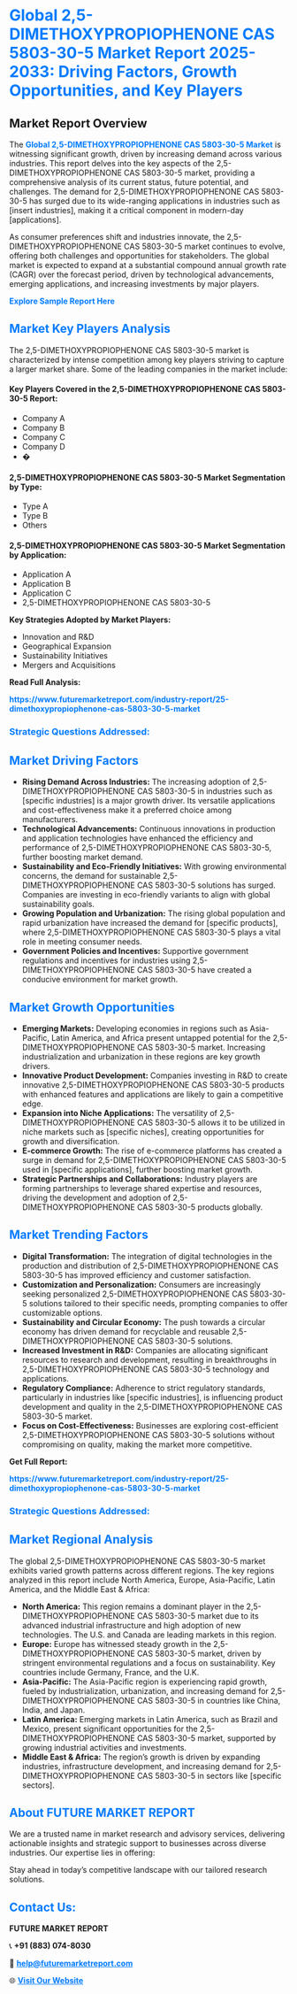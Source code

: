 <h1 style="color: #007BFF;">Global 2,5-DIMETHOXYPROPIOPHENONE CAS 5803-30-5 Market Report 2025-2033: Driving Factors, Growth Opportunities, and Key Players</h1>

<section id="overview">
<h2>Market Report Overview</h2>
<p>The <a href="https://www.futuremarketreport.com/industry-report/25-dimethoxypropiophenone-cas-5803-30-5-market" style="color: #007BFF; text-decoration: none;"><strong>Global 2,5-DIMETHOXYPROPIOPHENONE CAS 5803-30-5 Market</strong></a> is witnessing significant growth, driven by increasing demand across various industries. This report delves into the key aspects of the 2,5-DIMETHOXYPROPIOPHENONE CAS 5803-30-5 market, providing a comprehensive analysis of its current status, future potential, and challenges. The demand for 2,5-DIMETHOXYPROPIOPHENONE CAS 5803-30-5 has surged due to its wide-ranging applications in industries such as [insert industries], making it a critical component in modern-day [applications].</p>
<p>As consumer preferences shift and industries innovate, the 2,5-DIMETHOXYPROPIOPHENONE CAS 5803-30-5 market continues to evolve, offering both challenges and opportunities for stakeholders. The global market is expected to expand at a substantial compound annual growth rate (CAGR) over the forecast period, driven by technological advancements, emerging applications, and increasing investments by major players.</p>
</section>

<section id="overview">
<p><a href="https://www.futuremarketreport.com/request-sample/reportId=111455" style="color: #007BFF; text-decoration: none;"><strong>Explore Sample Report Here</strong></a></p>
</section>

<section id="key-players">
<h2 style="color: #007BFF;">Market Key Players Analysis</h2>
<p>The 2,5-DIMETHOXYPROPIOPHENONE CAS 5803-30-5 market is characterized by intense competition among key players striving to capture a larger market share. Some of the leading companies in the market include:</p>
<h4>Key Players Covered in the 2,5-DIMETHOXYPROPIOPHENONE CAS 5803-30-5 Report:</h4>
<ul><li>Company A</li><li>Company B</li><li>Company C</li><li>Company D</li><li>�</li></ul>
<h4>2,5-DIMETHOXYPROPIOPHENONE CAS 5803-30-5 Market Segmentation by Type:</h4>
<ul><li>Type A</li><li>Type B</li><li>Others</li></ul>

<h4>2,5-DIMETHOXYPROPIOPHENONE CAS 5803-30-5 Market Segmentation by Application:</h4>
<ul><li>Application A</li><li>Application B</li><li>Application C</li><li>2,5-DIMETHOXYPROPIOPHENONE CAS 5803-30-5</li></ul>
<p><strong>Key Strategies Adopted by Market Players:</strong></p>
<ul>
<li>Innovation and R&D</li>
<li>Geographical Expansion</li>
<li>Sustainability Initiatives</li>
<li>Mergers and Acquisitions</li>
</ul>
</section>

<section>
<p><strong>Read Full Analysis: </strong></p><a href="https://www.futuremarketreport.com/industry-report/25-dimethoxypropiophenone-cas-5803-30-5-market" style="color: #007BFF; text-decoration: none;"><strong>https://www.futuremarketreport.com/industry-report/25-dimethoxypropiophenone-cas-5803-30-5-market</strong></a>
<h3 style="color: #007BFF;">Strategic Questions Addressed:</h3>
</section>

<section id="driving-factors">
<h2 style="color: #007BFF;">Market Driving Factors</h2>
<ul>
<li><strong>Rising Demand Across Industries:</strong> The increasing adoption of 2,5-DIMETHOXYPROPIOPHENONE CAS 5803-30-5 in industries such as [specific industries] is a major growth driver. Its versatile applications and cost-effectiveness make it a preferred choice among manufacturers.</li>
<li><strong>Technological Advancements:</strong> Continuous innovations in production and application technologies have enhanced the efficiency and performance of 2,5-DIMETHOXYPROPIOPHENONE CAS 5803-30-5, further boosting market demand.</li>
<li><strong>Sustainability and Eco-Friendly Initiatives:</strong> With growing environmental concerns, the demand for sustainable 2,5-DIMETHOXYPROPIOPHENONE CAS 5803-30-5 solutions has surged. Companies are investing in eco-friendly variants to align with global sustainability goals.</li>
<li><strong>Growing Population and Urbanization:</strong> The rising global population and rapid urbanization have increased the demand for [specific products], where 2,5-DIMETHOXYPROPIOPHENONE CAS 5803-30-5 plays a vital role in meeting consumer needs.</li>
<li><strong>Government Policies and Incentives:</strong> Supportive government regulations and incentives for industries using 2,5-DIMETHOXYPROPIOPHENONE CAS 5803-30-5 have created a conducive environment for market growth.</li>
</ul>
</section>

<section id="growth-opportunities">
<h2 style="color: #007BFF;">Market Growth Opportunities</h2>
<ul>
<li><strong>Emerging Markets:</strong> Developing economies in regions such as Asia-Pacific, Latin America, and Africa present untapped potential for the 2,5-DIMETHOXYPROPIOPHENONE CAS 5803-30-5 market. Increasing industrialization and urbanization in these regions are key growth drivers.</li>
<li><strong>Innovative Product Development:</strong> Companies investing in R&D to create innovative 2,5-DIMETHOXYPROPIOPHENONE CAS 5803-30-5 products with enhanced features and applications are likely to gain a competitive edge.</li>
<li><strong>Expansion into Niche Applications:</strong> The versatility of 2,5-DIMETHOXYPROPIOPHENONE CAS 5803-30-5 allows it to be utilized in niche markets such as [specific niches], creating opportunities for growth and diversification.</li>
<li><strong>E-commerce Growth:</strong> The rise of e-commerce platforms has created a surge in demand for 2,5-DIMETHOXYPROPIOPHENONE CAS 5803-30-5 used in [specific applications], further boosting market growth.</li>
<li><strong>Strategic Partnerships and Collaborations:</strong> Industry players are forming partnerships to leverage shared expertise and resources, driving the development and adoption of 2,5-DIMETHOXYPROPIOPHENONE CAS 5803-30-5 products globally.</li>
</ul>
</section>

<section id="trending-factors">
<h2 style="color: #007BFF;">Market Trending Factors</h2>
<ul>
<li><strong>Digital Transformation:</strong> The integration of digital technologies in the production and distribution of 2,5-DIMETHOXYPROPIOPHENONE CAS 5803-30-5 has improved efficiency and customer satisfaction.</li>
<li><strong>Customization and Personalization:</strong> Consumers are increasingly seeking personalized 2,5-DIMETHOXYPROPIOPHENONE CAS 5803-30-5 solutions tailored to their specific needs, prompting companies to offer customizable options.</li>
<li><strong>Sustainability and Circular Economy:</strong> The push towards a circular economy has driven demand for recyclable and reusable 2,5-DIMETHOXYPROPIOPHENONE CAS 5803-30-5 solutions.</li>
<li><strong>Increased Investment in R&D:</strong> Companies are allocating significant resources to research and development, resulting in breakthroughs in 2,5-DIMETHOXYPROPIOPHENONE CAS 5803-30-5 technology and applications.</li>
<li><strong>Regulatory Compliance:</strong> Adherence to strict regulatory standards, particularly in industries like [specific industries], is influencing product development and quality in the 2,5-DIMETHOXYPROPIOPHENONE CAS 5803-30-5 market.</li>
<li><strong>Focus on Cost-Effectiveness:</strong> Businesses are exploring cost-efficient 2,5-DIMETHOXYPROPIOPHENONE CAS 5803-30-5 solutions without compromising on quality, making the market more competitive.</li>
</ul>
</section>

<section>
<p><strong>Get Full Report: </strong></p><a href="https://www.futuremarketreport.com/industry-report/25-dimethoxypropiophenone-cas-5803-30-5-market" style="color: #007BFF; text-decoration: none;"><strong>https://www.futuremarketreport.com/industry-report/25-dimethoxypropiophenone-cas-5803-30-5-market</strong></a>
<h3 style="color: #007BFF;">Strategic Questions Addressed:</h3>
</section>


<section id="regional-analysis">
<h2 style="color: #007BFF;">Market Regional Analysis</h2>
<p>The global 2,5-DIMETHOXYPROPIOPHENONE CAS 5803-30-5 market exhibits varied growth patterns across different regions. The key regions analyzed in this report include North America, Europe, Asia-Pacific, Latin America, and the Middle East & Africa:</p>
<ul>
<li><strong>North America:</strong> This region remains a dominant player in the 2,5-DIMETHOXYPROPIOPHENONE CAS 5803-30-5 market due to its advanced industrial infrastructure and high adoption of new technologies. The U.S. and Canada are leading markets in this region.</li>
<li><strong>Europe:</strong> Europe has witnessed steady growth in the 2,5-DIMETHOXYPROPIOPHENONE CAS 5803-30-5 market, driven by stringent environmental regulations and a focus on sustainability. Key countries include Germany, France, and the U.K.</li>
<li><strong>Asia-Pacific:</strong> The Asia-Pacific region is experiencing rapid growth, fueled by industrialization, urbanization, and increasing demand for 2,5-DIMETHOXYPROPIOPHENONE CAS 5803-30-5 in countries like China, India, and Japan.</li>
<li><strong>Latin America:</strong> Emerging markets in Latin America, such as Brazil and Mexico, present significant opportunities for the 2,5-DIMETHOXYPROPIOPHENONE CAS 5803-30-5 market, supported by growing industrial activities and investments.</li>
<li><strong>Middle East & Africa:</strong> The region’s growth is driven by expanding industries, infrastructure development, and increasing demand for 2,5-DIMETHOXYPROPIOPHENONE CAS 5803-30-5 in sectors like [specific sectors].</li>
</ul>
</section>

<footer>
<h2 style="color: #007BFF;">About FUTURE MARKET REPORT</h2>
<p>We are a trusted name in market research and advisory services, delivering actionable insights and strategic support to businesses across diverse industries. Our expertise lies in offering:</p>

<p>Stay ahead in today’s competitive landscape with our tailored research solutions.</p>

<h2 style="color: #007BFF;">Contact Us:</h2>
<p><strong>FUTURE MARKET REPORT</strong></p>
<p>📞 <strong>+91 (883) 074-8030</strong></p>
<p>📧 <strong><a href="mailto:help@futuremarketreport.com" style="color: #007BFF;">help@futuremarketreport.com</a></strong></p>
<p>🌐 <strong><a href="https://www.futuremarketreport.com/" style="color: #007BFF;">Visit Our Website</a></strong></p>
</footer>